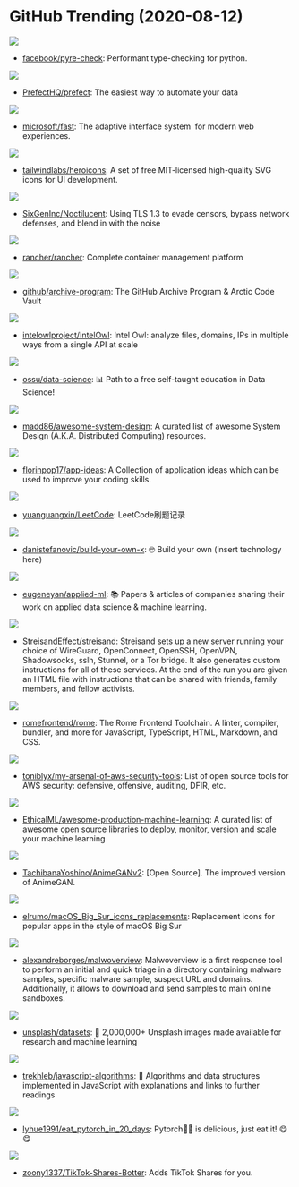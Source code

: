 # GitHub Trending (2020-08-12)

![](https://img.shields.io/badge/OCaml-New%20190-green?style=flat-square&logo=appveyor)
- [facebook/pyre-check](https://github.com/facebook/pyre-check): Performant type-checking for python.

![](https://img.shields.io/badge/Python-New%20289-green?style=flat-square&logo=appveyor)
- [PrefectHQ/prefect](https://github.com/PrefectHQ/prefect): The easiest way to automate your data

![](https://img.shields.io/badge/TypeScript-New%20489-green?style=flat-square&logo=appveyor)
- [microsoft/fast](https://github.com/microsoft/fast): The adaptive interface system  for modern web experiences.

![](https://img.shields.io/badge/JavaScript-New%20396-green?style=flat-square&logo=appveyor)
- [tailwindlabs/heroicons](https://github.com/tailwindlabs/heroicons): A set of free MIT-licensed high-quality SVG icons for UI development.

![](https://img.shields.io/badge/Go-New%2079-green?style=flat-square&logo=appveyor)
- [SixGenInc/Noctilucent](https://github.com/SixGenInc/Noctilucent): Using TLS 1.3 to evade censors, bypass network defenses, and blend in with the noise

![](https://img.shields.io/badge/Go-New%2055-green?style=flat-square&logo=appveyor)
- [rancher/rancher](https://github.com/rancher/rancher): Complete container management platform

![](https://img.shields.io/badge/none-New%20534-green?style=flat-square&logo=appveyor)
- [github/archive-program](https://github.com/github/archive-program): The GitHub Archive Program & Arctic Code Vault

![](https://img.shields.io/badge/Python-New%20223-green?style=flat-square&logo=appveyor)
- [intelowlproject/IntelOwl](https://github.com/intelowlproject/IntelOwl): Intel Owl: analyze files, domains, IPs in multiple ways from a single API at scale

![](https://img.shields.io/badge/none-New%20247-green?style=flat-square&logo=appveyor)
- [ossu/data-science](https://github.com/ossu/data-science): 📊 Path to a free self-taught education in Data Science!

![](https://img.shields.io/badge/none-New%20678-green?style=flat-square&logo=appveyor)
- [madd86/awesome-system-design](https://github.com/madd86/awesome-system-design): A curated list of awesome System Design (A.K.A. Distributed Computing) resources.

![](https://img.shields.io/badge/none-New%20235-green?style=flat-square&logo=appveyor)
- [florinpop17/app-ideas](https://github.com/florinpop17/app-ideas): A Collection of application ideas which can be used to improve your coding skills.

![](https://img.shields.io/badge/Java-New%20233-green?style=flat-square&logo=appveyor)
- [yuanguangxin/LeetCode](https://github.com/yuanguangxin/LeetCode): LeetCode刷题记录

![](https://img.shields.io/badge/none-New%20324-green?style=flat-square&logo=appveyor)
- [danistefanovic/build-your-own-x](https://github.com/danistefanovic/build-your-own-x): 🤓 Build your own (insert technology here)

![](https://img.shields.io/badge/none-New%20201-green?style=flat-square&logo=appveyor)
- [eugeneyan/applied-ml](https://github.com/eugeneyan/applied-ml): 📚 Papers & articles of companies sharing their work on applied data science & machine learning.

![](https://img.shields.io/badge/Shell-New%2047-green?style=flat-square&logo=appveyor)
- [StreisandEffect/streisand](https://github.com/StreisandEffect/streisand): Streisand sets up a new server running your choice of WireGuard, OpenConnect, OpenSSH, OpenVPN, Shadowsocks, sslh, Stunnel, or a Tor bridge. It also generates custom instructions for all of these services. At the end of the run you are given an HTML file with instructions that can be shared with friends, family members, and fellow activists.

![](https://img.shields.io/badge/TypeScript-New%20482-green?style=flat-square&logo=appveyor)
- [romefrontend/rome](https://github.com/romefrontend/rome): The Rome Frontend Toolchain. A linter, compiler, bundler, and more for JavaScript, TypeScript, HTML, Markdown, and CSS.

![](https://img.shields.io/badge/Shell-New%20102-green?style=flat-square&logo=appveyor)
- [toniblyx/my-arsenal-of-aws-security-tools](https://github.com/toniblyx/my-arsenal-of-aws-security-tools): List of open source tools for AWS security: defensive, offensive, auditing, DFIR, etc.

![](https://img.shields.io/badge/none-New%20196-green?style=flat-square&logo=appveyor)
- [EthicalML/awesome-production-machine-learning](https://github.com/EthicalML/awesome-production-machine-learning): A curated list of awesome open source libraries to deploy, monitor, version and scale your machine learning

![](https://img.shields.io/badge/Python-New%20155-green?style=flat-square&logo=appveyor)
- [TachibanaYoshino/AnimeGANv2](https://github.com/TachibanaYoshino/AnimeGANv2): [Open Source]. The improved version of AnimeGAN.

![](https://img.shields.io/badge/Vue-New%20278-green?style=flat-square&logo=appveyor)
- [elrumo/macOS_Big_Sur_icons_replacements](https://github.com/elrumo/macOS_Big_Sur_icons_replacements): Replacement icons for popular apps in the style of macOS Big Sur

![](https://img.shields.io/badge/Python-New%2023-green?style=flat-square&logo=appveyor)
- [alexandreborges/malwoverview](https://github.com/alexandreborges/malwoverview): Malwoverview is a first response tool to perform an initial and quick triage in a directory containing malware samples, specific malware sample, suspect URL and domains. Additionally, it allows to download and send samples to main online sandboxes.

![](https://img.shields.io/badge/Jupyter%20Notebook-New%20331-green?style=flat-square&logo=appveyor)
- [unsplash/datasets](https://github.com/unsplash/datasets): 🎁 2,000,000+ Unsplash images made available for research and machine learning

![](https://img.shields.io/badge/JavaScript-New%20325-green?style=flat-square&logo=appveyor)
- [trekhleb/javascript-algorithms](https://github.com/trekhleb/javascript-algorithms): 📝 Algorithms and data structures implemented in JavaScript with explanations and links to further readings

![](https://img.shields.io/badge/Python-New%20121-green?style=flat-square&logo=appveyor)
- [lyhue1991/eat_pytorch_in_20_days](https://github.com/lyhue1991/eat_pytorch_in_20_days): Pytorch🍊🍉 is delicious, just eat it! 😋😋

![](https://img.shields.io/badge/Python-New%2046-green?style=flat-square&logo=appveyor)
- [zoony1337/TikTok-Shares-Botter](https://github.com/zoony1337/TikTok-Shares-Botter): Adds TikTok Shares for you.

